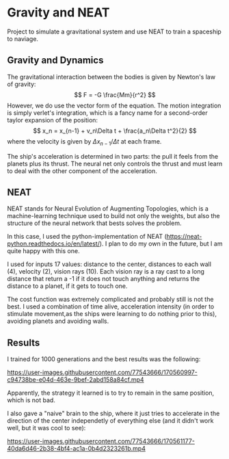 # Gravity and NEAT

Project to simulate a gravitational system and use NEAT to train a spaceship to naviage.


## Gravity and Dynamics

The gravitational interaction between the bodies is given by Newton's law of gravity:
$$ F = -G \frac{Mm}{r^2} $$
However, we do use the vector form of the equation. The motion integration is simply verlet's integration, which is a fancy name for a second-order taylor expansion of the position:
$$ x_n = x_{n-1} + v_n\Delta t + \frac{a_n\Delta t^2}{2} $$
where the velocity is given by $\Delta x_{n-1}/\Delta t$ at each frame. 

The ship's acceleration is determined in two parts: the pull it feels from the planets plus its thrust. The neural net only controls the thrust and must learn
to deal with the other component of the acceleration.


## NEAT

NEAT stands for Neural Evolution of Augmenting Topologies, which is a machine-learning technique used to build not only the weights, but also 
the structure of the neural network that bests solves the problem. 

In this case, I used the python-implementation of NEAT (https://neat-python.readthedocs.io/en/latest/). I plan to do my own in the future, but I am quite happy
with this one. 

I used for inputs 17 values: distance to the center, distances to each wall (4), velocity (2), vision rays (10). Each vision ray is a ray cast to
a long distance that return a -1 if it does not touch anything and returns the distance to a planet, if it gets to touch one. 

The cost function was extremely complicated and probably still is not the best. I used a combination of time alive, acceleration intensity (in order to stimulate
movement,as the ships were learning to do nothing prior to this), avoiding planets and avoiding walls. 

## Results

I trained for 1000 generations and the best results was the following:


https://user-images.githubusercontent.com/77543666/170560997-c94738be-e04d-463e-9bef-2abd158a84cf.mp4

Apparently, the strategy it learned is to try to remain in the same position, which is not bad. 

I also gave a "naive" brain to the ship, where it just tries to accelerate in the direction of the center independetly of everything else (and it didn't work well,
but it was cool to see):


https://user-images.githubusercontent.com/77543666/170561177-40da6d46-2b38-4bf4-ac1a-0b4d2323261b.mp4



